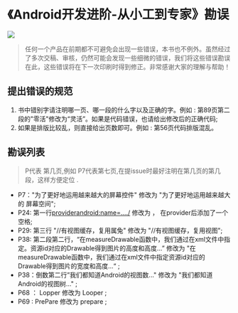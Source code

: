 # 《Android开发进阶-从小工到专家》勘误

![](http://img13.360buyimg.com/n1/jfs/t2422/330/2270854990/101007/3f534acc/56cf26f1N5bbd99c2.jpg)

>任何一个产品在前期都不可避免会出现一些错误，本书也不例外。虽然经过了多次交稿、审核，仍然可能会发现一些细微的错误，我们将这些错误勘误在此，这些错误将在下一次印刷时得到修正。非常感谢大家的理解与帮助！

## 提出错误的规范

1. 书中错别字请注明哪一页、哪一段的什么字以及正确的字。例如 : 第89页第二段的"零活"修改为“灵活”。如果是代码错误，也请给出修改后的正确代码;
2. 如果是排版比较乱，则直接给出页数即可。例如 : 第56页代码排版混乱。

## 勘误列表

> P代表 第几页,例如 P7代表第七页,在提issue时最好注明在第几页的第几段，这样方便定位 .

- P7："为了更好地运用越来越大的屏幕控件" 修改为 "为了更好地运用越来越大的 屏幕空间";   
- P24: 第一行<providerandroid:name=..../> 修改为 <provider android:name=.../>， 在provider后添加了一个空格;
- P29: 第三行 "//有视图缓存，复用属兔" 修改为  "//有视图缓存，复用视图";
- P38: 第二段第二行，“在measureDrawable函数中，我们通过在xml文件中指定。资源id对应的Drawable得到图片的高度和高度...” 修改为  "在measureDrawable函数中，我们通过在xml文件中指定资源id对应的Drawable得到图片的宽度和高度...“ ;
- P38：倒数第二行”我们都知道Android的视图数..." 修改为 "我们都知道Android的视图树..." ;
- P68 ： Lopper 修改为 Looper ;    
- P69 : PrePare 修改为 prepare ;    

